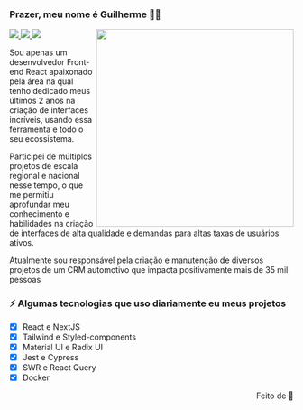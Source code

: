 ### Prazer, meu nome é Guilherme 👋🏻

<img width="350rem" align="right" src="https://github-production-user-asset-6210df.s3.amazonaws.com/75824415/269841679-b8656c71-4a42-41ea-9200-f0d0e663b534.svg" />

<div gap="2rem">

  <a href="https://www.linkedin.com/in/guilhermespica/" target="_blank">
    <img src="https://github-production-user-asset-6210df.s3.amazonaws.com/75824415/269840586-a2395a1c-92db-465a-a228-edaaba2088db.svg" />
  </a>
  
  <a href="https://www.instagram.com/guilherme.spica/" target="_blank">
    <img src="https://github-production-user-asset-6210df.s3.amazonaws.com/75824415/269840881-23f8219e-a8a0-49e2-92ac-6ef8e850797b.svg" />
  </a>

  <a href="https://twitter.com/Just_Spica" target="_blank">
    <img src="https://github-production-user-asset-6210df.s3.amazonaws.com/75824415/269841057-2d4deaf6-c123-4966-8bb5-0adc68069022.svg" />
  </a>

</div>

Sou apenas um desenvolvedor Front-end React apaixonado pela área na qual tenho dedicado meus últimos 2 anos na criação de interfaces incríveis, usando essa ferramenta e todo o seu ecossistema.

Participei de múltiplos projetos de escala regional e nacional nesse tempo, o que me permitiu aprofundar meu conhecimento e habilidades na criação de interfaces de alta qualidade e demandas para altas taxas de usuários ativos.

Atualmente sou responsável pela criação e manutenção de diversos projetos de um CRM automotivo que impacta positivamente mais de 35 mil pessoas

### ⚡ Algumas tecnologias que uso diariamente eu meus projetos

- [x] React e NextJS
- [x] Tailwind e Styled-components
- [x] Material UI e Radix UI
- [x] Jest e Cypress 
- [x] SWR e React Query
- [x] Docker

<p align="right">Feito de 💚</p>
